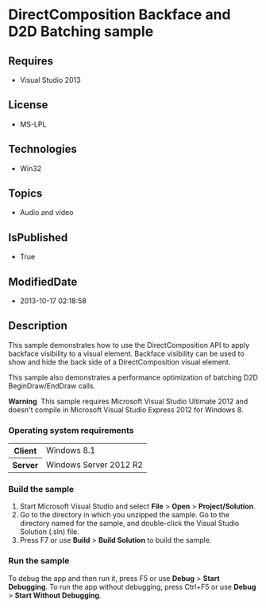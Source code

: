 # DirectComposition Backface and D2D Batching sample
## Requires
* Visual Studio 2013
## License
* MS-LPL
## Technologies
* Win32
## Topics
* Audio and video
## IsPublished
* True
## ModifiedDate
* 2013-10-17 02:18:58
## Description

<div id="mainSection">
<p>This sample demonstrates how to use the DirectComposition API to apply backface visibility to a visual element. Backface visibility can be used to show and hide the back side of a DirectComposition visual element.
</p>
<p>This sample also demonstrates a performance optimization of batching D2D BeginDraw/EndDraw calls.</p>
<p class="note"><b>Warning</b>&nbsp;&nbsp;This sample requires Microsoft Visual Studio Ultimate&nbsp;2012 and doesn't compile in Microsoft Visual Studio Express&nbsp;2012 for Windows&nbsp;8.</p>
<h3>Operating system requirements</h3>
<table>
<tbody>
<tr>
<th>Client</th>
<td><dt>Windows&nbsp;8.1 </dt></td>
</tr>
<tr>
<th>Server</th>
<td><dt>Windows Server&nbsp;2012&nbsp;R2 </dt></td>
</tr>
</tbody>
</table>
<h3>Build the sample</h3>
<p></p>
<ol>
<li>Start Microsoft Visual Studio and select <b>File</b> &gt; <b>Open</b> &gt; <b>
Project/Solution</b>. </li><li>Go to the directory in which you unzipped the sample. Go to the directory named for the sample, and double-click the Visual Studio Solution (.sln) file.
</li><li>Press F7 or use <b>Build</b> &gt; <b>Build Solution</b> to build the sample. </li></ol>
<p></p>
<h3>Run the sample</h3>
<p>To debug the app and then run it, press F5 or use <b>Debug</b> &gt; <b>Start Debugging</b>. To run the app without debugging, press Ctrl&#43;F5 or use
<b>Debug</b> &gt; <b>Start Without Debugging</b>. </p>
</div>
